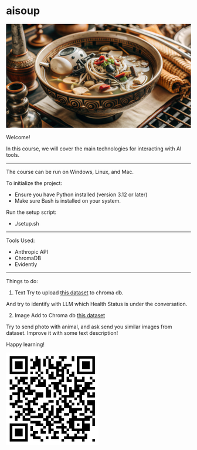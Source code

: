# aisoup
<img src="files/img/0_aisoup.png">
 
Welcome!

In this course, we will cover the main technologies for interacting with AI tools.

---

The course can be run on Windows, Linux, and Mac.

To initialize the project:
- Ensure you have Python installed (version 3.12 or later)
- Make sure Bash is installed on your system.

Run the setup script:
- ./setup.sh

---

Tools Used:
- Anthropic API
- ChromaDB
- Evidently

---

Things to do:
1. Text
Try to upload [this dataset](https://www.kaggle.com/datasets/suchintikasarkar/sentiment-analysis-for-mental-health) to chroma db.

And try to identify with LLM which Health Status is under the conversation.

2. Image
Add to Chroma db [this dataset](https://www.kaggle.com/datasets/anthonytherrien/image-classification-64-classes-animal)

Try to send photo with animal, and ask send you similar images from dataset. Improve it with some text description!

Happy learning!

<img src="files/img/qr_code.png" width="50%">
